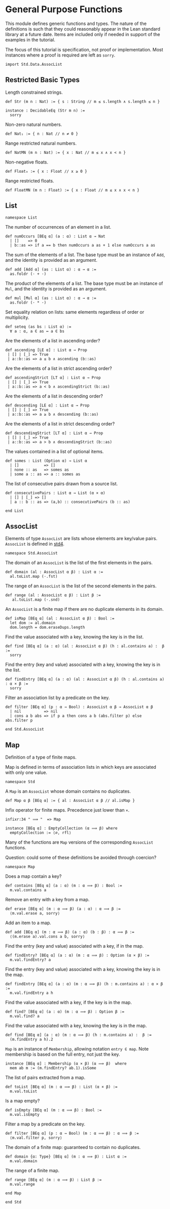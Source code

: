 # General Purpose Functions

This module defines generic functions and types. The nature of the definitions is such that
they could reasonably appear in the Lean standard library at a future date. Items are
included only if needed in support of the examples in the tutorial.

The focus of this tutorial is specification, not proof or implementation. Most instances
where a proof is required are left as `sorry`.

```lean
import Std.Data.AssocList
```

## Restricted Basic Types

Length constrained strings.

```lean
def Str (m n : Nat) := { s : String // m ≤ s.length ∧ s.length ≤ n }

instance : DecidableEq (Str m n) :=
  sorry
```

Non-zero natural numbers.

```lean
def Nat₁ := { n : Nat // n ≠ 0 }
```

Range restricted natural numbers.

```lean
def NatMN (m n : Nat) := { x : Nat // m ≤ x ∧ x < n }
```

Non-negative floats.

```lean
def Float₀ := { x : Float // x ≥ 0 }
```

Range restricted floats.

```lean
def FloatMN (m n : Float) := { x : Float // m ≤ x ∧ x < n }
```

## List

```lean
namespace List
```

The number of occurrences of an element in a list.

```lean
def numOccurs [BEq α] (a : α) : List α → Nat
  | []    => 0
  | b::as => if a == b then numOccurs a as + 1 else numOccurs a as
```

The sum of the elements of a list. The base type must be an instance of `Add`, and the identity is provided as an argument.

```lean
def add [Add α] (as : List α) : α → α :=
  as.foldr (· + ·)
```

The product of the elements of a list. The base type must be an instance of `Mul`, and the identity is provided as an argument.

```lean
def mul [Mul α] (as : List α) : α → α :=
  as.foldr (· * ·)
```

Set equality relation on lists: same elements regardless of order or multiplicity.

```lean
def seteq (as bs : List α) :=
  ∀ a : α, a ∈ as ↔ a ∈ bs
```

Are the elements of a list in ascending order?

```lean
def ascending [LE α] : List α → Prop
 | [] | [_] => True
 | a::b::as => a ≤ b ∧ ascending (b::as)
```

Are the elements of a list in strict ascending order?

```lean
def ascendingStrict [LT α] : List α → Prop
 | [] | [_] => True
 | a::b::as => a < b ∧ ascendingStrict (b::as)
```

Are the elements of a list in descending order?

```lean
def descending [LE α] : List α → Prop
 | [] | [_] => True
 | a::b::as => a ≥ b ∧ descending (b::as)
```

Are the elements of a list in strict descending order?

```lean
def descendingStrict [LT α] : List α → Prop
 | [] | [_] => True
 | a::b::as => a > b ∧ descendingStrict (b::as)
```

The values contained in a list of optional items.

```lean
def somes : List (Option α) → List α
  | []           => []
  | none :: as   => somes as
  | some a :: as => a :: somes as
```

The list of consecutive pairs drawn from a source list.

```lean
def consecutivePairs : List α → List (α × α)
  | [] | [_] => []
  | a :: b :: as => (a,b) :: consecutivePairs (b :: as)

end List
```

## AssocList

Elements of type `AssocList` are lists whose elements are key/value pairs.
`AssocList` is defined in [std4](https://github.com/leanprover/std4).

```lean
namespace Std.AssocList
```

The domain of an `AssocList` is the list of the first elements in the pairs.

```lean
def domain (al : AssocList α β) : List α :=
  al.toList.map (·.fst)
```

The range of an `AssocList` is the list of the second elements in the pairs.

```lean
def range (al : AssocList α β) : List β :=
   al.toList.map (·.snd)
```

An `AssocList` is a finite map if there are no duplicate elements in its domain.

```lean
def isMap [BEq α] (al : AssocList α β) : Bool :=
  let dom := al.domain
  dom.length = dom.eraseDups.length
```

Find the value associated with a key, knowing the key is in the list.

```lean
def find [BEq α] (a : α) (al : AssocList α β) (h : al.contains a) :  β :=
  sorry
```

Find the entry (key and value) associated with a key, knowing the key is in the list.

```lean
def findEntry [BEq α] (a : α) (al : AssocList α β) (h : al.contains a) : α × β :=
  sorry
```

Filter an association list by a predicate on the key.

```lean
def filter [BEq α] (p : α → Bool) : AssocList α β → AssocList α β
  | nil          => nil
  | cons a b abs => if p a then cons a b (abs.filter p) else abs.filter p

end Std.AssocList
```

## Map

Definition of a type of finite maps.

Map is defined in terms of association lists in which keys are associated with
only one value.

```lean
namespace Std
```

A `Map` is an `AssocList` whose domain contains no duplicates.

```lean
def Map α β [BEq α] := { al : AssocList α β // al.isMap }
```

Infix operator for finite maps. Precedence just lower than `×`.

```lean
infixr:34 " ⟹ "  => Map

instance [BEq α] : EmptyCollection (α ⟹ β) where
  emptyCollection := ⟨∅, rfl⟩
```

Many of the functions are `Map` versions of the corresponding `AssocList` functions.

Question: could some of these definitions be avoided through coercion?

```lean
namespace Map
```

Does a map contain a key?

```lean
def contains [BEq α] (a : α) (m : α ⟹ β) : Bool :=
  m.val.contains a
```

Remove an entry with a key from a map.

```lean
def erase [BEq α] (m : α ⟹ β) (a : α) : α ⟹ β :=
  ⟨m.val.erase a, sorry⟩
```

Add an item to a map.

```lean
def add [BEq α] (m : α ⟹ β) (a : α) (b : β) : α ⟹ β :=
  ⟨(m.erase a).val.cons a b, sorry⟩
```

Find the entry (key and value) associated with a key, if in the map.

```lean
def findEntry? [BEq α] (a : α) (m : α ⟹ β) : Option (α × β) :=
  m.val.findEntry? a
```

Find the entry (key and value) associated with a key, knowing the key is in the map.

```lean
def findEntry [BEq α] (a : α) (m : α ⟹ β) (h : m.contains a) : α × β :=
  m.val.findEntry a h
```

Find the value associated with a key, if the key is in the map.

```lean
def find? [BEq α] (a : α) (m : α ⟹ β) : Option β :=
  m.val.find? a
```

Find the value associated with a key, knowing the key is in the map.

```lean
def find [BEq α] (a : α) (m : α ⟹ β) (h : m.contains a) :  β :=
  (m.findEntry a h).2
```

`Map` is an instance of `Membership`, allowing notation `entry ∈ map`.
Note membership is based on the full entry, not just the key.

```lean
instance [BEq α] : Membership (α × β) (α ⟹ β)  where
  mem ab m := (m.findEntry? ab.1).isSome
```

The list of pairs extracted from a map.

```lean
def toList [BEq α] (m : α ⟹ β) : List (α × β) :=
  m.val.toList
```

Is a map empty?

```lean
def isEmpty [BEq α] (m : α ⟹ β) : Bool :=
  m.val.isEmpty
```

Filter a map by a predicate on the key.

```lean
def filter [BEq α] (p : α → Bool) (m : α ⟹ β) : α ⟹ β :=
  ⟨m.val.filter p, sorry⟩
```

The domain of a finite map: guaranteed to contain no duplicates.

```lean
def domain {α: Type} [BEq α] (m : α ⟹ β) : List α :=
  m.val.domain
```

The range of a finite map.

```lean
def range [BEq α] (m : α ⟹ β) : List β :=
  m.val.range 

end Map

end Std
```
